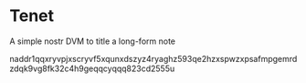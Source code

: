 # Tenet

A simple nostr DVM to title a long-form note

naddr1qqxryvpjxscryvf5xqunxdszyz4ryaghz593qe2hzxspwzxpsafmpgemrdzdqk9vg8fk32c4h9geqqcyqqq823cd2555u
